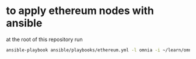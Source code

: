 # to apply ethereum nodes with ansible
at the root of this repository run

```bash
ansible-playbook ansible/playbooks/ethereum.yml -l omnia -i ~/learn/omnia/omnia-nodes-test/ansible/config/hosts
```
